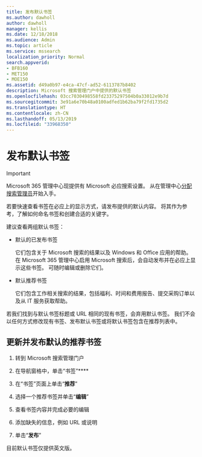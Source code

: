 ```yaml
---
title: 发布默认书签
ms.author: dawholl
author: dawholl
manager: kellis
ms.date: 12/18/2018
ms.audience: Admin
ms.topic: article
ms.service: mssearch
localization_priority: Normal
search.appverid:
- BFB160
- MET150
- MOE150
ms.assetid: d49a0b97-e4ca-47cf-ad52-6113787b8402
description: Microsoft 搜索管理门户中提供的默认书签
ms.openlocfilehash: 03cc7030498558fd23375297504b0a33012e9b7d
ms.sourcegitcommit: 3e91a6e70b48a0100adfed1b62ba79f2fd1735d2
ms.translationtype: HT
ms.contentlocale: zh-CN
ms.lasthandoff: 05/13/2019
ms.locfileid: "33968350"
---
```

# <a name="publish-default-bookmarks"></a>发布默认书签

> [!IMPORTANT]
> Microsoft 365 管理中心现提供有 Microsoft 必应搜索设置。 从在管理中心[分配搜索管理员](https://docs.microsoft.com/zh-CN/microsoftsearch/setup-microsoft-search#step-2-assign-search-admin-and-search-editor)开始入手。
    
若要快速查看书签在必应上的显示方式，请发布提供的默认内容。 将其作为参考，了解如何命名书签和创建合适的关键字。
  
建议查看两组默认书签：
  
- 默认的已发布书签
    
    它们包含关于 Microsoft 搜索的结果以及 Windows 和 Office 应用的帮助。 在 Microsoft 365 管理中心启用 Microsoft 搜索后，会自动发布并在必应上显示这些书签。 可随时编辑或删除它们。
    
- 默认推荐书签
    
    它们包含工作相关搜索的结果，包括福利、时间和费用报告、提交采购订单以及从 IT 服务获取帮助。
    
若我们找到与默认书签标题或 URL 相同的现有书签，会弃用默认书签。 我们不会以任何方式修改现有书签、发布默认书签或将默认书签包含在推荐列表中。
  
## <a name="update-and-publish-a-default-suggested-bookmark"></a>更新并发布默认的推荐书签

1. 转到 Microsoft 搜索管理门户
    
2. 在导航窗格中，单击“书签”****
    
3. 在“书签”页面上单击“**推荐**”
    
4. 选择一个推荐书签并单击“**编辑**”
    
5. 查看书签内容并完成必要的编辑
    
6. 添加缺失的信息，例如 URL 或说明
    
7. 单击“**发布**”
    
目前默认书签仅提供英文版。 

  


